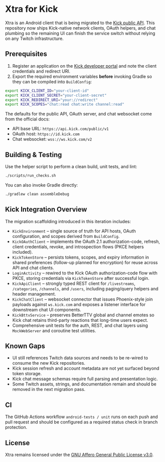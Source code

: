 # Xtra for Kick

Xtra is an Android client that is being migrated to the [Kick public API](https://docs.kick.com). This repository now ships Kick-native network clients, OAuth helpers, and chat plumbing so the remaining UI can finish the service switch without relying on any Twitch infrastructure.

## Prerequisites

1. Register an application on the [Kick developer portal](https://docs.kick.com/getting-started/kick-apps-setup) and note the client credentials and redirect URI.
2. Export the required environment variables **before** invoking Gradle so they can be compiled into `BuildConfig`:

```bash
export KICK_CLIENT_ID="your-client-id"
export KICK_CLIENT_SECRET="your-client-secret"
export KICK_REDIRECT_URI="your://redirect"
export KICK_SCOPES="chat:read chat:write channel:read"
```

The defaults for the public API, OAuth server, and chat websocket come from the official docs:

- API base URL: `https://api.kick.com/public/v1`
- OAuth host: `https://id.kick.com`
- Chat websocket: `wss://ws.kick.com/v2`

## Building & Testing

Use the helper script to perform a clean build, unit tests, and lint:

```bash
./scripts/run_checks.sh
```

You can also invoke Gradle directly:

```bash
./gradlew clean assembleDebug
```

## Kick Integration Overview

The migration scaffolding introduced in this iteration includes:

- `KickEnvironment` – single source of truth for API hosts, OAuth configuration, and scopes derived from `BuildConfig`.
- `KickOAuthClient` – implements the OAuth 2.1 authorization-code, refresh, client credentials, revoke, and introspection flows (PKCE helpers included).
- `KickTokenStore` – persists tokens, scopes, and expiry information in shared preferences (follow-up planned for encryption) for reuse across API and chat clients.
- `LoginActivity` – rewired to the Kick OAuth authorization-code flow with PKCE, storing credentials via `KickTokenStore` after successful login.
- `KickApiClient` – strongly typed REST client for `/livestreams`, `/categories`, `/channels`, and `/users`, including paging/query helpers and header management.
- `KickChatClient` – websocket connector that issues Phoenix-style join payloads against `ws.kick.com` and exposes a listener interface for downstream chat UI components.
- `KickBttvService` – preserves BetterTTV global and channel emotes so Kick chat retains third-party reactions that long-time users expect.
- Comprehensive unit tests for the auth, REST, and chat layers using `MockWebServer` and coroutine test utilities.

## Known Gaps

- UI still references Twitch data sources and needs to be re-wired to consume the new Kick repositories.
- Kick session refresh and account metadata are not yet surfaced beyond token storage.
- Kick chat message schemas require full parsing and presentation logic.
- Some Twitch assets, strings, and documentation remain and should be removed in the next migration pass.

## CI

The GitHub Actions workflow `android-tests / unit` runs on each push and pull request and should be configured as a required status check in branch protection.

## License

Xtra remains licensed under the [GNU Affero General Public License v3.0](LICENSE).

